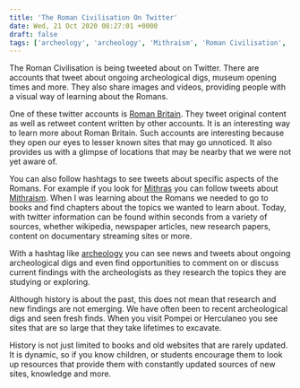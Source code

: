 ```yaml
---
title: 'The Roman Civilisation On Twitter'
date: Wed, 21 Oct 2020 08:27:01 +0000
draft: false
tags: ['archeology', 'archeology', 'Mithraism', 'Roman Civilisation', 'twitter', 'twitter']
---
```


The Roman Civilisation is being tweeted about on Twitter. There are accounts that tweet about ongoing archeological digs, museum opening times and more. They also share images and videos, providing people with a visual way of learning about the Romans.

One of these twitter accounts is [Roman Britain](https://twitter.com/Roman_Britain). They tweet original content as well as retweet content written by other accounts. It is an interesting way to learn more about Roman Britain. Such accounts are interesting because they open our eyes to lesser known sites that may go unnoticed. It also provides us with a glimpse of locations that may be nearby that we were not yet aware of.

You can also follow hashtags to see tweets about specific aspects of the Romans. For example if you look for [Mithras](https://twitter.com/hashtag/Mithras?src=hashtag_click) you can follow tweets about [Mithraism](https://www.main-vision.com/richard/Mithraism.htm). When I was learning about the Romans we needed to go to books and find chapters about the topics we wanted to learn about. Today, with twitter information can be found within seconds from a variety of sources, whether wikipedia, newspaper articles, new research papers, content on documentary streaming sites or more.

With a hashtag like [archeology](https://twitter.com/search?q=%23archeology&src=typed_query&f=live) you can see news and tweets about ongoing archeological digs and even find opportunities to comment on or discuss current findings with the archeologists as they research the topics they are studying or exploring.

Although history is about the past, this does not mean that research and new findings are not emerging. We have often been to recent archeological digs and seen fresh finds. When you visit Pompei or Herculaneo you see sites that are so large that they take lifetimes to excavate.

History is not just limited to books and old websites that are rarely updated. It is dynamic, so if you know children, or students encourage them to look up resources that provide them with constantly updated sources of new sites, knowledge and more.